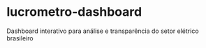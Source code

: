 # lucrometro-dashboard
Dashboard interativo para análise e transparência do setor elétrico brasileiro

